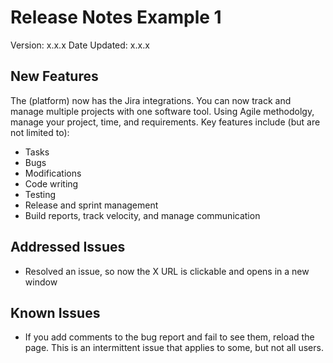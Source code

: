 # Release Notes Example 1
Version: x.x.x
Date Updated: x.x.x

## New Features
The (platform) now has the Jira integrations. You can now track and manage multiple projects with one software tool. Using Agile methodolgy, manage your project, time, and requirements. Key features include (but are not limited to):
- Tasks
- Bugs
- Modifications
- Code writing
- Testing
- Release and sprint management
- Build reports, track velocity, and manage communication

## Addressed Issues
- Resolved an issue, so now the X URL is clickable and opens in a new window

## Known Issues
- If you add comments to the bug report and fail to see them, reload the page. This is an intermittent issue that applies to some, but not all users.
